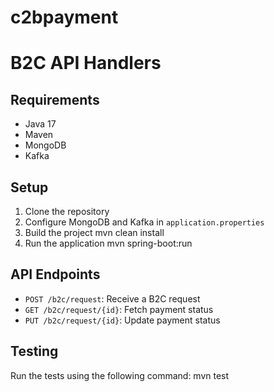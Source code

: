 # c2bpayment
# B2C API Handlers

## Requirements
- Java 17
- Maven
- MongoDB
- Kafka

## Setup
1. Clone the repository
2. Configure MongoDB and Kafka in `application.properties`
3. Build the project
    mvn clean install
4. Run the application
    mvn spring-boot:run

## API Endpoints
- `POST /b2c/request`: Receive a B2C request
- `GET /b2c/request/{id}`: Fetch payment status
- `PUT /b2c/request/{id}`: Update payment status

## Testing
Run the tests using the following command:
mvn test

